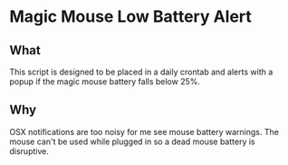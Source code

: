 # Magic Mouse Low Battery Alert

## What
This script is designed to be placed in a daily crontab and alerts with a popup if the magic mouse battery falls below 25%. 

## Why
OSX notifications are too noisy for me see mouse battery warnings. The mouse can't be used while plugged in so a dead mouse battery is disruptive. 
